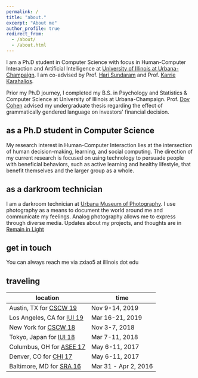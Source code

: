 ```yaml
---
permalink: /
title: "about."
excerpt: "About me"
author_profile: true
redirect_from:
  - /about/
  - /about.html
---
```


I am a Ph.D student in Computer Science with focus in Human-Computer Interaction and Artificial Intelligence at [University of Illinois at Urbana-Champaign](https://cs.illinois.edu/). I am co-advised by Prof. [Hari Sundaram](http://sundaram.cs.illinois.edu/) and Prof. [Karrie Karahalios](http://www.karriekarahalios.com/).

Prior my Ph.D journey, I completed my B.S. in Psychology and Statistics & Computer Science at University of Illinois at Urbana-Champaign. Prof. [Dov Cohen](http://www.psychology.illinois.edu/people/dovcohen) advised my undergraduate thesis regarding the effect of grammatically gendered language on investors' financial decision.

as a Ph.D student in Computer Science
------
My research interest in Human-Computer Interaction lies at the intersection of human decision-making, learning, and social computing. The direction of my current research is focused on using technology to persuade people with beneficial behaviors, such as active learning and healthy lifestyle, that benefit themselves and the larger group as a whole.

as a darkroom technician
------
I am a darkroom technician at [Urbana Museum of Photography](https://www.facebook.com/UrbanaMuseumOfPhotography/). I use photography as a means to document the world around me and communicate my feelings. Analog photography allows me to express through diverse media. Updates about my projects, and thoughts are in [Remain in Light](https://www.ziangxiao.com/portfolio/)

get in touch
------
You can always reach me via zxiao5 at illinois dot edu

traveling
------


| location                                 | time            |
| --------                                 | ------          |
| Austin, TX for [CSCW 19](https://cscw.acm.org/2019/)       | Nov 9-14, 2019  |
| Los Angeles, CA for [IUI 19](http://iui.acm.org/2019/)       | Mar 16-21, 2019  |
| New York for [CSCW 18](https://cscw.acm.org/2018/)       | Nov 3-7, 2018  |
| Tokyo, Japan for [IUI 18](http://iui.acm.org/2018/)       | Mar 7-11, 2018  |
| Columbus, OH for [ASEE 17](https://www.asee.org/conferences-and-events/conferences/annual-conference/2017)| May 6-11, 2017|
| Denver, CO for [CHI 17](https://chi2017.acm.org/)       | May 6-11, 2017  |
| Baltimore, MD for [SRA 16](https://s-r-a.org/)       | Mar 31 - Apr 2, 2016  |


<!-- Site-wide configuration
------
The main configuration file for the site is in the base directory in [_config.yml](https://github.com/academicpages/academicpages.github.io/blob/master/_config.yml), which defines the content in the sidebars and other site-wide features. You will need to replace the default variables with ones about yourself and your site's github repository. The configuration file for the top menu is in [_data/navigation.yml](https://github.com/academicpages/academicpages.github.io/blob/master/_data/navigation.yml). For example, if you don't have a portfolio or blog posts, you can remove those items from that navigation.yml file to remove them from the header.

Create content & metadata
------
For site content, there is one markdown file for each type of content, which are stored in directories like _publications, _talks, _posts, _teaching, or _pages. For example, each talk is a markdown file in the [_talks directory](https://github.com/academicpages/academicpages.github.io/tree/master/_talks). At the top of each markdown file is structured data in YAML about the talk, which the theme will parse to do lots of cool stuff. The same structured data about a talk is used to generate the list of talks on the [Talks page](https://academicpages.github.io/talks), each [individual page](https://academicpages.github.io/talks/2012-03-01-talk-1) for specific talks, the talks section for the [CV page](https://academicpages.github.io/cv), and the [map of places you've given a talk](https://academicpages.github.io/talkmap.html) (if you run this [python file](https://github.com/academicpages/academicpages.github.io/blob/master/talkmap.py) or [Jupyter notebook](https://github.com/academicpages/academicpages.github.io/blob/master/talkmap.ipynb), which creates the HTML for the map based on the contents of the _talks directory).

**Markdown generator**

I have also created [a set of Jupyter notebooks](https://github.com/academicpages/academicpages.github.io/tree/master/markdown_generator
) that converts a CSV containing structured data about talks or presentations into individual markdown files that will be properly formatted for the academicpages template. The sample CSVs in that directory are the ones I used to create my own personal website at stuartgeiger.com. My usual workflow is that I keep a spreadsheet of my publications and talks, then run the code in these notebooks to generate the markdown files, then commit and push them to the GitHub repository.

How to edit your site's GitHub repository
------
Many people use a git client to create files on their local computer and then push them to GitHub's servers. If you are not familiar with git, you can directly edit these configuration and markdown files directly in the github.com interface. Navigate to a file (like [this one](https://github.com/academicpages/academicpages.github.io/blob/master/_talks/2012-03-01-talk-1.md) and click the pencil icon in the top right of the content preview (to the right of the "Raw | Blame | History" buttons). You can delete a file by clicking the trashcan icon to the right of the pencil icon. You can also create new files or upload files by navigating to a directory and clicking the "Create new file" or "Upload files" buttons.

Example: editing a markdown file for a talk
![Editing a markdown file for a talk](/images/editing-talk.png)

For more info
------
More info about configuring academicpages can be found in [the guide](https://academicpages.github.io/markdown/). The [guides for the Minimal Mistakes theme](https://mmistakes.github.io/minimal-mistakes/docs/configuration/) (which this theme was forked from) might also be helpful. -->
